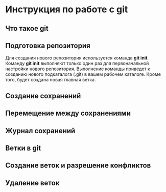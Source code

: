 # Инструкция по работе с git

## Что такое git

## Подготовка репозитория 
Для создания нового репозитория используется команда **git init**. Команду **git init** выполняют только один раз для первоначальной настройки нового репозитория. Выполнение команды приведет к созданию нового подкаталога (.git) в вашем рабочем каталоге. Кроме того, будет создана новая главная ветка.
## Создание сохранений

## Перемещение между сохранениями

## Журнал сохранений

## Ветки в git

## Создание веток и разрешение конфликтов

## Удаление веток
